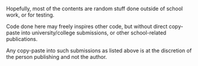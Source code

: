 Hopefully, most of the contents are random stuff done outside of school work, or for testing.

Code done here may freely inspires other code, but without direct copy-paste into university/college submissions, or other school-related publications.

Any copy-paste into such submissions as listed above is at the discretion of the person publishing and not the author.
